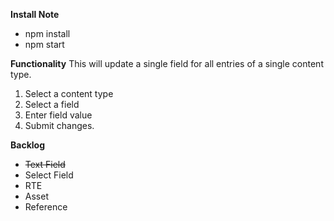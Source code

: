 **Install Note**
- npm install
- npm start

**Functionality**
This will update a single field for all entries of a single content type.

1. Select a content type
2. Select a field
3. Enter field value
4. Submit changes.

**Backlog**
- ~~Text Field~~
- Select Field
- RTE
- Asset
- Reference
